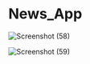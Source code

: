 # News_App
![Screenshot (58)](https://github.com/Abhishek280999/News_App/assets/117111036/c0ef77e4-0e14-424c-8bd0-efaf0e6f1460)



![Screenshot (59)](https://github.com/Abhishek280999/News_App/assets/117111036/0b92338f-eba2-4ec2-bc03-8cb8a01786a8)
